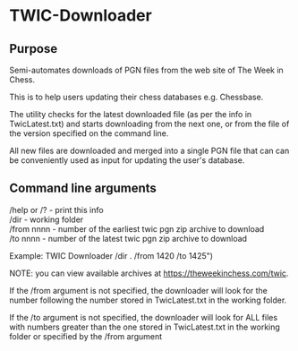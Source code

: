 # TWIC-Downloader

## Purpose
Semi-automates downloads of PGN files from the web site of The Week in Chess.

This is to help users updating their chess databases e.g. Chessbase.

The utility checks for the latest downloaded file (as per the info in 
TwicLatest.txt) and starts downloading from the next one, 
or from the file of the version specified on the command line. 

All new files are downloaded and merged into a single PGN file that can
can be conveniently used as input for updating the user's database.

## Command  line arguments
   /help or /? - print this info   
   /dir        - working folder   
   /from nnnn  - number of the earliest twic pgn zip archive to download   
   /to nnnn    - number of the latest twic pgn zip archive to download

Example: TWIC Downloader /dir . /from 1420 /to 1425")

NOTE: you can view available archives at https://theweekinchess.com/twic.

If the /from argument is not specified,
the downloader will look for the number following the number
stored in TwicLatest.txt in the working folder.

If the /to argument is not specified,
the downloader will look for ALL files with numbers greater than
the one stored in TwicLatest.txt in the working folder or
specified by the /from argument
